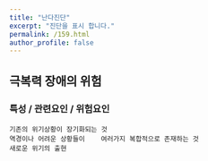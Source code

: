 ```yaml
---
title: "난다진단"
excerpt: "진단을 표시 합니다."
permalink: /159.html
author_profile: false
---
```

## 극복력 장애의 위험



### 특성 / 관련요인 / 위험요인

>   

    기존의 위기상황이 장기화되는 것
    역경이나 어려운 상황들이    여러가지 복합적으로 존재하는 것
    새로운 위기의 출현
